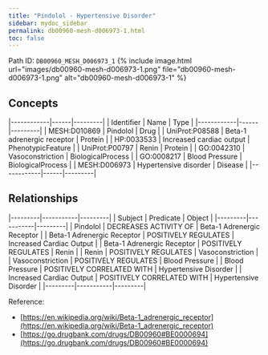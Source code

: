 ```yaml
---
title: "Pindolol - Hypertensive Disorder"
sidebar: mydoc_sidebar
permalink: db00960-mesh-d006973-1.html
toc: false 
---
```



Path ID: `DB00960_MESH_D006973_1`
{% include image.html url="images/db00960-mesh-d006973-1.png" file="db00960-mesh-d006973-1.png" alt="db00960-mesh-d006973-1" %}

## Concepts

|------------|------|---------|
| Identifier | Name | Type    |
|------------|------|---------|
| MESH:D010869 | Pindolol | Drug |
| UniProt:P08588 | Beta-1 adrenergic receptor | Protein |
| HP:0033533 | Increased cardiac output | PhenotypicFeature |
| UniProt:P00797 | Renin | Protein |
| GO:0042310 | Vasoconstriction | BiologicalProcess |
| GO:0008217 | Blood Pressure | BiologicalProcess |
| MESH:D006973 | Hypertensive disorder | Disease |
|------------|------|---------|

## Relationships

|---------|-----------|---------|
| Subject | Predicate | Object  |
|---------|-----------|---------|
| Pindolol | DECREASES ACTIVITY OF | Beta-1 Adrenergic Receptor |
| Beta-1 Adrenergic Receptor | POSITIVELY REGULATES | Increased Cardiac Output |
| Beta-1 Adrenergic Receptor | POSITIVELY REGULATES | Renin |
| Renin | POSITIVELY REGULATES | Vasoconstriction |
| Vasoconstriction | POSITIVELY REGULATES | Blood Pressure |
| Blood Pressure | POSITIVELY CORRELATED WITH | Hypertensive Disorder |
| Increased Cardiac Output | POSITIVELY CORRELATED WITH | Hypertensive Disorder |
|---------|-----------|---------|

Reference: 
  - [https://en.wikipedia.org/wiki/Beta-1_adrenergic_receptor](https://en.wikipedia.org/wiki/Beta-1_adrenergic_receptor)
  - [https://go.drugbank.com/drugs/DB00960#BE0000694](https://go.drugbank.com/drugs/DB00960#BE0000694)
